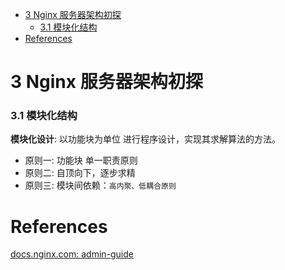 <!-- MarkdownTOC -->

- [3 Nginx 服务器架构初探](#3-nginx-%E6%9C%8D%E5%8A%A1%E5%99%A8%E6%9E%B6%E6%9E%84%E5%88%9D%E6%8E%A2)
  - [3.1 模块化结构](#31-%E6%A8%A1%E5%9D%97%E5%8C%96%E7%BB%93%E6%9E%84)
- [References](#references)

<!-- /MarkdownTOC -->
# 3 Nginx 服务器架构初探
### 3.1 模块化结构
__模块化设计__: 以功能块为单位 进行程序设计，实现其求解算法的方法。
* 原则一: 功能块 单一职责原则
* 原则二: 自顶向下，逐步求精
* 原则三: 模块间依赖：`高内聚、低耦合原则`


# References
[docs.nginx.com: admin-guide](https://docs.nginx.com/nginx/admin-guide/)<br/>

[]()<br/>

[]()<br/>

[]()<br/>

[]()<br/>

[]()<br/>

[]()<br/>

[]()<br/>

[]()<br/>

[]()<br/>
